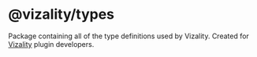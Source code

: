 # @vizality/types

Package containing all of the type definitions used by Vizality. Created for [Vizality](https://vizality.com) plugin developers.
